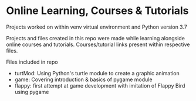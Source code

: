 # Online Learning, Courses & Tutorials

Projects worked on within venv virtual environment and Python version 3.7

Projects and files created in this repo were made while learning alongside online courses and tutorials. Courses/tutorial links present within respective files.

Files included in repo
- turtMod: Using Python's turtle module to create a graphic animation
- game: Covering introduction & basics of pygame module
- flappy: first attempt at game development with imitation of Flappy Bird using pygame
